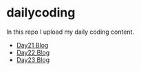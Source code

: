 # dailycoding
In this repo I upload my daily coding content.
- [Day21 Blog](/day%2021/day21_blog.md)
- [Day22 Blog](/day%2022/day22blog.md)
- [Day23 Blog](/day%2023/day23blog.md)
